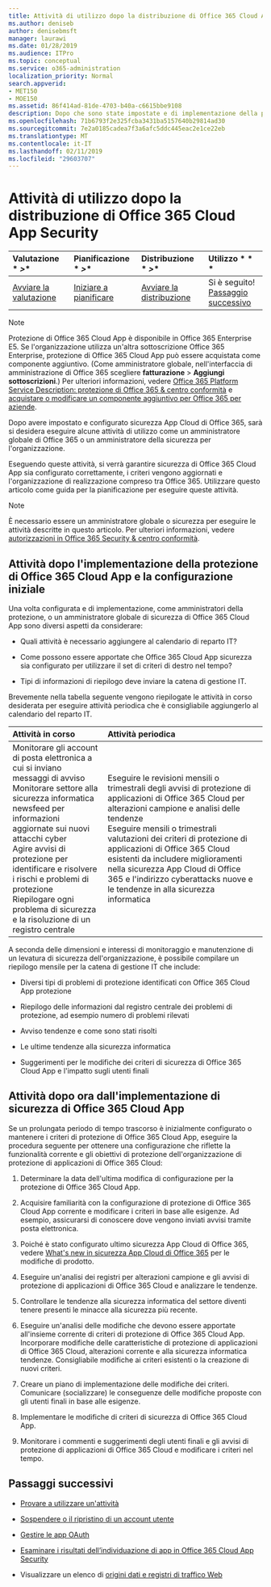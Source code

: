 ```yaml
---
title: Attività di utilizzo dopo la distribuzione di Office 365 Cloud App Security
ms.author: deniseb
author: denisebmsft
manager: laurawi
ms.date: 01/28/2019
ms.audience: ITPro
ms.topic: conceptual
ms.service: o365-administration
localization_priority: Normal
search.appverid:
- MET150
- MOE150
ms.assetid: 86f414ad-81de-4703-b40a-c6615bbe9108
description: Dopo che sono state impostate e di implementazione della protezione App Cloud di Office 365, è consigliabile eseguire alcune attività per verificare la configurazione sia corretta e che sta preparato per confrontarsi a intervalli regolari.
ms.openlocfilehash: 71b6793f2e325fcba3431ba5157640b29814ad30
ms.sourcegitcommit: 7e2a0185cadea7f3a6afc5ddc445eac2e1ce22eb
ms.translationtype: MT
ms.contentlocale: it-IT
ms.lasthandoff: 02/11/2019
ms.locfileid: "29603707"
---
```

# <a name="utilization-activities-after-rolling-out-office-365-cloud-app-security"></a>Attività di utilizzo dopo la distribuzione di Office 365 Cloud App Security
  
|Valutazione * *\>**|Pianificazione * *\>**|Distribuzione * *\>**|Utilizzo * * *|
|:-----|:-----|:-----|:-----|
|[Avviare la valutazione](office-365-cas-overview.md) <br/> |[Iniziare a pianificare](get-ready-for-office-365-cas.md) <br/> |[Avviare la distribuzione](turn-on-office-365-cas.md) <br/> |Si è seguito!  <br/> [Passaggio successivo](review-office-365-cas-alerts.md) <br/> |
   
> [!NOTE]
> Protezione di Office 365 Cloud App è disponibile in Office 365 Enterprise E5. Se l'organizzazione utilizza un'altra sottoscrizione Office 365 Enterprise, protezione di Office 365 Cloud App può essere acquistata come componente aggiuntivo. (Come amministratore globale, nell'interfaccia di amministrazione di Office 365 scegliere **fatturazione** \> **Aggiungi sottoscrizioni**.) Per ulteriori informazioni, vedere [Office 365 Platform Service Description: protezione di Office 365 &amp; centro conformità](https://docs.microsoft.com/office365/servicedescriptions/office-365-platform-service-description/office-365-securitycompliance-center) e [acquistare o modificare un componente aggiuntivo per Office 365 per aziende](https://support.office.com/article/4e7b57d6-b93b-457d-aecd-0ea58bff07a6). 
  
Dopo avere impostato e configurato sicurezza App Cloud di Office 365, sarà si desidera eseguire alcune attività di utilizzo come un amministratore globale di Office 365 o un amministratore della sicurezza per l'organizzazione. 

Eseguendo queste attività, si verrà garantire sicurezza di Office 365 Cloud App sia configurato correttamente, i criteri vengono aggiornati e l'organizzazione di realizzazione compreso tra Office 365. Utilizzare questo articolo come guida per la pianificazione per eseguire queste attività.
  
> [!NOTE]
> È necessario essere un amministratore globale o sicurezza per eseguire le attività descritte in questo articolo. Per ulteriori informazioni, vedere [autorizzazioni in Office 365 Security &amp; centro conformità](permissions-in-the-security-and-compliance-center.md). 
    
## <a name="activities-after-the-initial-configuration-and-rollout-of-office-365-cloud-app-security"></a>Attività dopo l'implementazione della protezione di Office 365 Cloud App e la configurazione iniziale

Una volta configurata e di implementazione, come amministratori della protezione, o un amministratore globale di sicurezza di Office 365 Cloud App sono diversi aspetti da considerare:
  
- Quali attività è necessario aggiungere al calendario di reparto IT?
    
- Come possono essere apportate che Office 365 Cloud App sicurezza sia configurato per utilizzare il set di criteri di destro nel tempo?
    
- Tipi di informazioni di riepilogo deve inviare la catena di gestione IT.
    
Brevemente nella tabella seguente vengono riepilogate le attività in corso desiderata per eseguire attività periodica che è consigliabile aggiungerlo al calendario del reparto IT.
  
|**Attività in corso**|**Attività periodica**|
|:-----|:-----|
| Monitorare gli account di posta elettronica a cui si inviano messaggi di avviso  <br/>  Monitorare settore alla sicurezza informatica newsfeed per informazioni aggiornate sui nuovi attacchi cyber  <br/>  Agire avvisi di protezione per identificare e risolvere i rischi e problemi di protezione  <br/>  Riepilogare ogni problema di sicurezza e la risoluzione di un registro centrale  <br/> | Eseguire le revisioni mensili o trimestrali degli avvisi di protezione di applicazioni di Office 365 Cloud per alterazioni campione e analisi delle tendenze  <br/>  Eseguire mensili o trimestrali valutazioni dei criteri di protezione di applicazioni di Office 365 Cloud esistenti da includere miglioramenti nella sicurezza App Cloud di Office 365 e l'indirizzo cyberattacks nuove e le tendenze in alla sicurezza informatica  <br/> |
   
A seconda delle dimensioni e interessi di monitoraggio e manutenzione di un levatura di sicurezza dell'organizzazione, è possibile compilare un riepilogo mensile per la catena di gestione IT che include:
  
- Diversi tipi di problemi di protezione identificati con Office 365 Cloud App protezione
    
- Riepilogo delle informazioni dal registro centrale dei problemi di protezione, ad esempio numero di problemi rilevati
    
- Avviso tendenze e come sono stati risolti
    
- Le ultime tendenze alla sicurezza informatica
    
- Suggerimenti per le modifiche dei criteri di sicurezza di Office 365 Cloud App e l'impatto sugli utenti finali
    
## <a name="activities-after-time-has-passed-since-rolling-out-office-365-cloud-app-security"></a>Attività dopo ora dall'implementazione di sicurezza di Office 365 Cloud App

Se un prolungata periodo di tempo trascorso è inizialmente configurato o mantenere i criteri di protezione di Office 365 Cloud App, eseguire la procedura seguente per ottenere una configurazione che riflette la funzionalità corrente e gli obiettivi di protezione dell'organizzazione di protezione di applicazioni di Office 365 Cloud:
  
1. Determinare la data dell'ultima modifica di configurazione per la protezione di Office 365 Cloud App.
    
2. Acquisire familiarità con la configurazione di protezione di Office 365 Cloud App corrente e modificare i criteri in base alle esigenze. Ad esempio, assicurarsi di conoscere dove vengono inviati avvisi tramite posta elettronica.
    
3. Poiché è stato configurato ultimo sicurezza App Cloud di Office 365, vedere [What's new in sicurezza App Cloud di Office 365](new-in-office-365-cas.md) per le modifiche di prodotto. 
    
4. Eseguire un'analisi dei registri per alterazioni campione e gli avvisi di protezione di applicazioni di Office 365 Cloud e analizzare le tendenze.
    
5. Controllare le tendenze alla sicurezza informatica del settore diventi tenere presenti le minacce alla sicurezza più recente.
    
6. Eseguire un'analisi delle modifiche che devono essere apportate all'insieme corrente di criteri di protezione di Office 365 Cloud App. Incorporare modifiche delle caratteristiche di protezione di applicazioni di Office 365 Cloud, alterazioni corrente e alla sicurezza informatica tendenze. Consigliabile modifiche ai criteri esistenti o la creazione di nuovi criteri.
    
7. Creare un piano di implementazione delle modifiche dei criteri. Comunicare (socializzare) le conseguenze delle modifiche proposte con gli utenti finali in base alle esigenze.
    
8. Implementare le modifiche di criteri di sicurezza di Office 365 Cloud App.
    
9. Monitorare i commenti e suggerimenti degli utenti finali e gli avvisi di protezione di applicazioni di Office 365 Cloud e modificare i criteri nel tempo.
    
## <a name="next-steps"></a>Passaggi successivi

- [Provare a utilizzare un'attività](investigate-an-activity-in-office-365-cas.md)
    
- [Sospendere o il ripristino di un account utente](suspend-or-restore-an-account-in-ocas.md)
    
- [Gestire le app OAuth](manage-app-permissions-in-ocas.md)
    
- [Esaminare i risultati dell’individuazione di app in Office 365 Cloud App Security](review-app-discovery-findings-in-ocas.md)
    
- Visualizzare un elenco di [origini dati e registri di traffico Web](web-traffic-logs-and-data-sources-for-ocas.md)
    

